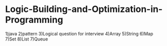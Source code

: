 # Logic-Building-and-Optimization-in-Programming
1)java 
2)pattern
3)Logical question for interview
4)Array
5)String
6)Map
7)Set
8)List
7)Queue
